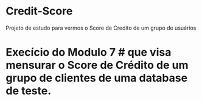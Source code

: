 # Credit-Score
Projeto de estudo para vermos o Score de Credito de um grupo de usuários

# Execício do Modulo 7 # que visa mensurar o Score de Crédito de um grupo de clientes de uma database de teste.
